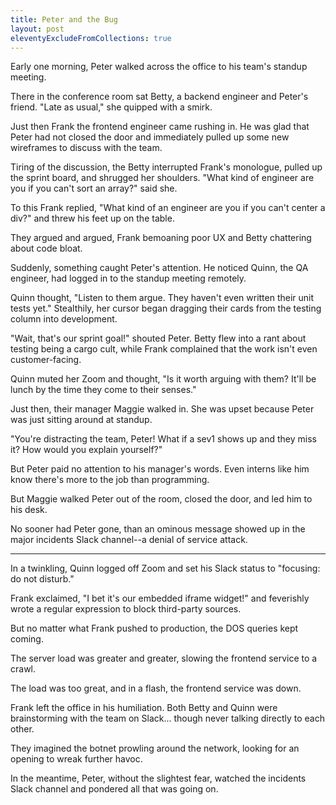 ```yaml
---
title: Peter and the Bug
layout: post
eleventyExcludeFromCollections: true
---
```


Early one morning, Peter walked across the office to his team's standup meeting.

There in the conference room sat Betty, a backend engineer and Peter's friend.
"Late as usual," she quipped with a smirk.

Just then Frank the frontend engineer came rushing in. He was glad that Peter
had not closed the door and immediately pulled up some new wireframes to
discuss with the team.

Tiring of the discussion, the Betty interrupted Frank's monologue, pulled up the
sprint board, and shrugged her shoulders.  "What kind of engineer are you if you
can't sort an array?" said she.

To this Frank replied, "What kind of an engineer are you if you can't center a
div?" and threw his feet up on the table.

They argued and argued, Frank bemoaning poor UX and Betty chattering about code
bloat.

Suddenly, something caught Peter's attention. He noticed Quinn, the QA engineer,
had logged in to the standup meeting remotely.

Quinn thought, "Listen to them argue. They haven't even written their unit
tests yet." Stealthily, her cursor began dragging their cards from the testing
column into development.

"Wait, that's our sprint goal!" shouted Peter. Betty flew into a rant about
testing being a cargo cult, while Frank complained that the work isn't even
customer-facing.

Quinn muted her Zoom and thought, "Is it worth arguing with them? It'll be lunch
by the time they come to their senses."

Just then, their manager Maggie walked in. She was upset because Peter was just
sitting around at standup.

"You're distracting the team, Peter! What if a sev1 shows up and they miss it?
How would you explain yourself?"

But Peter paid no attention to his manager's words. Even interns like him know
there's more to the job than programming.

But Maggie walked Peter out of the room, closed the door, and led him to his
desk.

No sooner had Peter gone, than an ominous message showed up in the major
incidents Slack channel--a denial of service attack.

---

In a twinkling, Quinn logged off Zoom and set his Slack status to "focusing: do not disturb."

Frank exclaimed, "I bet it's our embedded iframe widget!" and feverishly wrote a regular expression to block third-party sources.

But no matter what Frank pushed to production, the DOS queries kept coming.

The server load was greater and greater, slowing the frontend service to a crawl.

The load was too great, and in a flash, the frontend service was down.

Frank left the office in his humiliation. Both Betty and Quinn were brainstorming with the team on Slack... though never talking directly to each other.

They imagined the botnet prowling around the network, looking for an opening to wreak further havoc.

In the meantime, Peter, without the slightest fear, watched the incidents Slack channel and pondered all that was going on.
